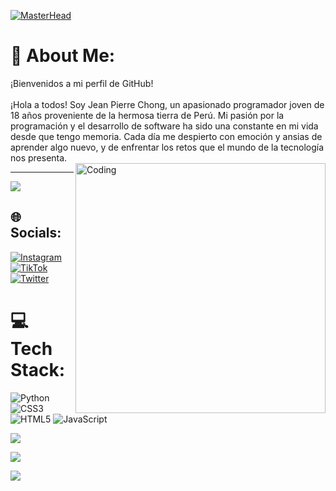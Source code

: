 [![MasterHead](https://developers.giphy.com/branch/master/static/api-512d36c09662682717108a38bbb5c57d.gif)](https://rishavchanda.io)
# 💫 About Me:
¡Bienvenidos a mi perfil de GitHub!<br><br>¡Hola a todos! Soy Jean Pierre Chong, un apasionado programador joven de 18 años proveniente de la hermosa tierra de Perú. Mi pasión por la programación y el desarrollo de software ha sido una constante en mi vida desde que tengo memoria. Cada día me despierto con emoción y ansias de aprender algo nuevo, y de enfrentar los retos que el mundo de la tecnología nos presenta.<br>
<img align="right" alt="Coding" width="400" src="https://cdn.dribbble.com/users/1162077/screenshots/3848914/programmer.gif">

---
[![](https://visitcount.itsvg.in/api?id=jeanchong15&icon=0&color=1)](https://visitcount.itsvg.in)
## 🌐 Socials:
[![Instagram](https://img.shields.io/badge/Instagram-%23E4405F.svg?logo=Instagram&logoColor=white)](https://instagram.com/jeanchong_15) [![TikTok](https://img.shields.io/badge/TikTok-%23000000.svg?logo=TikTok&logoColor=white)](https://tiktok.com/@jeanchong_15) [![Twitter](https://img.shields.io/badge/Twitter-%231DA1F2.svg?logo=Twitter&logoColor=white)](https://twitter.com/jeanchong_15) 

# 💻 Tech Stack:
![Python](https://img.shields.io/badge/python-3670A0?style=for-the-badge&logo=python&logoColor=ffdd54) ![CSS3](https://img.shields.io/badge/css3-%231572B6.svg?style=for-the-badge&logo=css3&logoColor=white) ![HTML5](https://img.shields.io/badge/html5-%23E34F26.svg?style=for-the-badge&logo=html5&logoColor=white) ![JavaScript](https://img.shields.io/badge/javascript-%23323330.svg?style=for-the-badge&logo=javascript&logoColor=%23F7DF1E)

![](https://github-readme-stats.vercel.app/api/top-langs/?username=jeanchong15&theme=radical&hide_border=false&include_all_commits=false&count_private=false&layout=compact)

![](https://github-readme-stats.vercel.app/api?username=jeanchong15&theme=radical&hide_border=false&include_all_commits=false&count_private=false)<br/>

![](https://github-readme-streak-stats.herokuapp.com/?user=jeanchong15&theme=radical&hide_border=false)<br/>


<!-- Proudly created with GPRM ( https://gprm.itsvg.in ) -->
